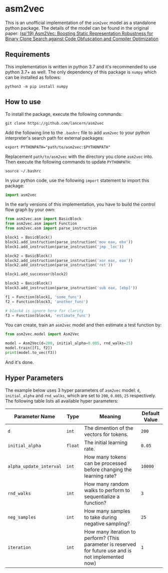 # asm2vec

This is an unofficial implementation of the `asm2vec` model as a standalone python package. The details of the model can be found in the original paper: [(sp'19) Asm2Vec: Boosting Static Representation Robustness for Binary Clone Search against Code Obfuscation and Compiler Optimization](https://www.computer.org/csdl/proceedings-article/sp/2019/666000a038/19skfc3ZfKo)

## Requirements

This implementation is written in python 3.7 and it's recommended to use python 3.7+ as well. The only dependency of this package is `numpy` which can be installed as follows:

```shell
python3 -m pip install numpy
```

## How to use

To install the package, execute the following commands:

```shell
git clone https://github.com/lancern/asm2vec
```

Add the following line to the `.bashrc` file to add `asm2vec` to your python interpreter's search path for external packages:

```shell
export PYTHONPATH="path/to/asm2vec:$PYTHONPATH"
```

Replacement `path/to/asm2vec` with the directory you clone `asm2vec` into. Then execute the following commands to update `PYTHONPATH`:

```shell
source ~/.bashrc
```

In your python code, use the following `import` statement to import this package:

```python
import asm2vec
```

In the early versions of this implementation, you have to build the control flow graph by your own:

```python
from asm2vec.asm import BasicBlock
from asm2vec.asm import Function
from asm2vec.asm import parse_instruction

block1 = BasicBlock()
block1.add_instruction(parse_instruction('mov eax, ebx'))
block1.add_instruction(parse_instruction('jmp _loc'))

block2 = BasicBlock()
block2.add_instruction(parse_instruction('xor eax, eax'))
block2.add_instruction(parse_instruction('ret'))

block1.add_successor(block2)

block3 = BasicBlock()
block3.add_instruction(parse_instruction('sub eax, [ebp]'))

f1 = Function(block1, 'some_func')
f2 = Function(block3, 'another_func')

# block4 is ignore here for clarity
f3 = Function(block4, 'estimate_func')
```

You can create, train an `asm2vec` model and then estimate a test function by:

```python
from asm2vec.model import Asm2Vec

model = Asm2Vec(d=200, initial_alpha=0.005, rnd_walks=25)
model.train([f1, f2])
print(model.to_vec(f3))
```

And it's done.

## Hyper Parameters

The example below uses 3 hyper parameters of `asm2vec` model: `d`, `initial_alpha` and `rnd_walks`, which are set to `200`, `0.005`, `25` respectively. The following table lists all available hyper parameters:

| Parameter Name          | Type    | Meaning                                                                                               | Default Value |
| ----------------------- | ------- | ----------------------------------------------------------------------------------------------------- | ------------- |
| `d`                     | `int`   | The dimention of the vectors for tokens.                                                              | `200`         |
| `initial_alpha`         | `float` | The initial learning rate.                                                                            | `0.05`        |
| `alpha_update_interval` | `int`   | How many tokens can be processed before changing the learning rate?                                   | `10000`       |
| `rnd_walks`             | `int`   | How many random walks to perform to sequentialize a function?                                         | `3`           |
| `neg_samples`           | `int`   | How many samples to take during negative sampling?                                                    | `25`          |
| `iteration`             | `int`   | How many iteration to perform? (This parameter is reserved for future use and is not implemented now) | `1`           |
